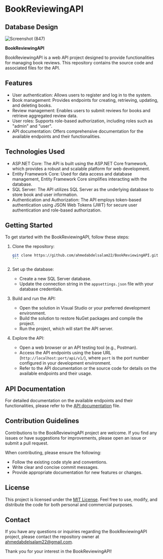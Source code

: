 
# BookReviewingAPI

<h2>
  Database Design
</h2>

![Screenshot (847)](https://github.com/ahmedabdelsalam22/BookReviewingAPI/assets/75587814/18965f35-e475-42e9-827c-3be05e54ee09)

**BookReviewingAPI**

BookReviewingAPI is a web API project designed to provide functionalities for managing book reviews. This repository contains the source code and associated files for the API.

## Features

- User authentication: Allows users to register and log in to the system.
- Book management: Provides endpoints for creating, retrieving, updating, and deleting books.
- Review management: Enables users to submit reviews for books and retrieve aggregated review data.
- User roles: Supports role-based authorization, including roles such as "admin" and "user".
- API documentation: Offers comprehensive documentation for the available endpoints and their functionalities.

## Technologies Used

- ASP.NET Core: The API is built using the ASP.NET Core framework, which provides a robust and scalable platform for web development.
- Entity Framework Core: Used for data access and database management, Entity Framework Core simplifies interacting with the database.
- SQL Server: The API utilizes SQL Server as the underlying database to store book and user information.
- Authentication and Authorization: The API employs token-based authentication using JSON Web Tokens (JWT) for secure user authentication and role-based authorization.

## Getting Started

To get started with the BookReviewingAPI, follow these steps:

1. Clone the repository:

   ````bash
   git clone https://github.com/ahmedabdelsalam22/BookReviewingAPI.git
   ```

2. Set up the database:
   - Create a new SQL Server database.
   - Update the connection string in the `appsettings.json` file with your database credentials.

3. Build and run the API:
   - Open the solution in Visual Studio or your preferred development environment.
   - Build the solution to restore NuGet packages and compile the project.
   - Run the project, which will start the API server.

4. Explore the API:
   - Open a web browser or an API testing tool (e.g., Postman).
   - Access the API endpoints using the base URL (`http://localhost:port/api/v1/`), where `port` is the port number configured in your development environment.
   - Refer to the API documentation or the source code for details on the available endpoints and their usage.

## API Documentation

For detailed documentation on the available endpoints and their functionalities, please refer to the [API documentation](API_DOCUMENTATION.md) file.

## Contribution Guidelines

Contributions to the BookReviewingAPI project are welcome. If you find any issues or have suggestions for improvements, please open an issue or submit a pull request.

When contributing, please ensure the following:

- Follow the existing code style and conventions.
- Write clear and concise commit messages.
- Provide appropriate documentation for new features or changes.

## License

This project is licensed under the [MIT License](LICENSE). Feel free to use, modify, and distribute the code for both personal and commercial purposes.

## Contact

If you have any questions or inquiries regarding the BookReviewingAPI project, please contact the repository owner at [ahmedabdelsalam22@gmail.com](mailto:ahmedabdelsalam22@gmail.com).

Thank you for your interest in the BookReviewingAPI!
